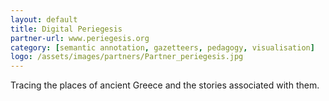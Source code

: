 ```yaml
---
layout: default
title: Digital Periegesis
partner-url: www.periegesis.org
category: [semantic annotation, gazetteers, pedagogy, visualisation]
logo: /assets/images/partners/Partner_periegesis.jpg
---
```


Tracing the places of ancient Greece and the stories associated with them.
